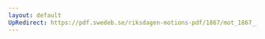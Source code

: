 ```yaml
---
layout: default
UpRedirect: https://pdf.swedeb.se/riksdagen-motions-pdf/1867/mot_1867__ak__00029/mot_1867__ak__00029_002.pdf
---
```

